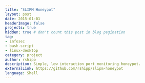 ```yaml
---
title: "SLIPM Honeypot"
layout: post
date: 2015-01-01
headerImage: false
projects: true
hidden: true # don't count this post in blog pagination
tag:
- infosec
- bash-script
- linux-desktop
category: project
author: rshipp
description: Simple, low interaction port monitoring honeypot.
externalLink: https://github.com/rshipp/slipm-honeypot
language: Shell
---
```


